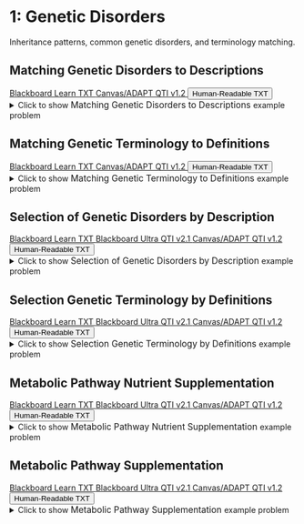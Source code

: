 # 1: Genetic Disorders

Inheritance patterns, common genetic disorders, and terminology matching.

## Matching Genetic Disorders to Descriptions

<div id="MATCH-genetic_disorders-button-container" class="button-container">
<a class="md-button custom-button bb_text" href="bbq-MATCH-genetic_disorders-questions.txt" download title="Download bbq-MATCH-genetic_disorders-questions.txt" aria-label="Click to download the Blackboard Learn TXT file (bbq-MATCH-genetic_disorders-questions.txt)">
    <i class="fa fa-download"></i>Blackboard Learn TXT
</a>
<a class="md-button custom-button canvas_qti" href="downloads/canvas_qti_v1_2-MATCH-genetic_disorders.zip" download title="Download canvas_qti_v1_2-MATCH-genetic_disorders.zip" aria-label="Click to download the Canvas/ADAPT QTI v1.2 file (canvas_qti_v1_2-MATCH-genetic_disorders.zip)">
    <i class="fa fa-download"></i>Canvas/ADAPT QTI v1.2
</a>
<button class="md-button custom-button human_read" onclick="window.open('downloads/human_readable-MATCH-genetic_disorders.html', '_blank')" title="View human_readable-MATCH-genetic_disorders.html" aria-label="Click to view the Human-Readable TXT file (human_readable-MATCH-genetic_disorders.html)">
    <i class="fa fa-eye"></i> Human-Readable TXT
</button>
</div><details>
  <summary>Click 
    <span style='font-weight: normal;'>
       to show
    </span>
    <span style='font-size: 1.1em; color: var(--md-primary-fg-color--dark)'>
      Matching Genetic Disorders to Descriptions
    </span>
    <span style='font-weight: normal;'>
      example problem
    </span>
  </summary>
  {% include "genetics/topic01/downloads/selftest-MATCH-genetic_disorders.html" %}

</details>


## Matching Genetic Terminology to Definitions

<div id="MATCH-genetics_terminology-button-container" class="button-container">
<a class="md-button custom-button bb_text" href="bbq-MATCH-genetics_terminology-questions.txt" download title="Download bbq-MATCH-genetics_terminology-questions.txt" aria-label="Click to download the Blackboard Learn TXT file (bbq-MATCH-genetics_terminology-questions.txt)">
    <i class="fa fa-download"></i>Blackboard Learn TXT
</a>
<a class="md-button custom-button canvas_qti" href="downloads/canvas_qti_v1_2-MATCH-genetics_terminology.zip" download title="Download canvas_qti_v1_2-MATCH-genetics_terminology.zip" aria-label="Click to download the Canvas/ADAPT QTI v1.2 file (canvas_qti_v1_2-MATCH-genetics_terminology.zip)">
    <i class="fa fa-download"></i>Canvas/ADAPT QTI v1.2
</a>
<button class="md-button custom-button human_read" onclick="window.open('downloads/human_readable-MATCH-genetics_terminology.html', '_blank')" title="View human_readable-MATCH-genetics_terminology.html" aria-label="Click to view the Human-Readable TXT file (human_readable-MATCH-genetics_terminology.html)">
    <i class="fa fa-eye"></i> Human-Readable TXT
</button>
</div><details>
  <summary>Click 
    <span style='font-weight: normal;'>
       to show
    </span>
    <span style='font-size: 1.1em; color: var(--md-primary-fg-color--dark)'>
      Matching Genetic Terminology to Definitions
    </span>
    <span style='font-weight: normal;'>
      example problem
    </span>
  </summary>
  {% include "genetics/topic01/downloads/selftest-MATCH-genetics_terminology.html" %}

</details>


## Selection of Genetic Disorders by Description

<div id="MC-genetic_disorders-button-container" class="button-container">
<a class="md-button custom-button bb_text" href="bbq-MC-genetic_disorders-questions.txt" download title="Download bbq-MC-genetic_disorders-questions.txt" aria-label="Click to download the Blackboard Learn TXT file (bbq-MC-genetic_disorders-questions.txt)">
    <i class="fa fa-download"></i>Blackboard Learn TXT
</a>
<a class="md-button custom-button bb_qti" href="downloads/blackboard_qti_v2_1-MC-genetic_disorders.zip" download title="Download blackboard_qti_v2_1-MC-genetic_disorders.zip" aria-label="Click to download the Blackboard Ultra QTI v2.1 file (blackboard_qti_v2_1-MC-genetic_disorders.zip)">
    <i class="fa fa-download"></i>Blackboard Ultra QTI v2.1
</a>
<a class="md-button custom-button canvas_qti" href="downloads/canvas_qti_v1_2-MC-genetic_disorders.zip" download title="Download canvas_qti_v1_2-MC-genetic_disorders.zip" aria-label="Click to download the Canvas/ADAPT QTI v1.2 file (canvas_qti_v1_2-MC-genetic_disorders.zip)">
    <i class="fa fa-download"></i>Canvas/ADAPT QTI v1.2
</a>
<button class="md-button custom-button human_read" onclick="window.open('downloads/human_readable-MC-genetic_disorders.html', '_blank')" title="View human_readable-MC-genetic_disorders.html" aria-label="Click to view the Human-Readable TXT file (human_readable-MC-genetic_disorders.html)">
    <i class="fa fa-eye"></i> Human-Readable TXT
</button>
</div><details>
  <summary>Click 
    <span style='font-weight: normal;'>
       to show
    </span>
    <span style='font-size: 1.1em; color: var(--md-primary-fg-color--dark)'>
      Selection of Genetic Disorders by Description
    </span>
    <span style='font-weight: normal;'>
      example problem
    </span>
  </summary>
  {% include "genetics/topic01/downloads/selftest-MC-genetic_disorders.html" %}

</details>


## Selection Genetic Terminology by Definitions

<div id="MC-genetics_terminology-button-container" class="button-container">
<a class="md-button custom-button bb_text" href="bbq-MC-genetics_terminology-questions.txt" download title="Download bbq-MC-genetics_terminology-questions.txt" aria-label="Click to download the Blackboard Learn TXT file (bbq-MC-genetics_terminology-questions.txt)">
    <i class="fa fa-download"></i>Blackboard Learn TXT
</a>
<a class="md-button custom-button bb_qti" href="downloads/blackboard_qti_v2_1-MC-genetics_terminology.zip" download title="Download blackboard_qti_v2_1-MC-genetics_terminology.zip" aria-label="Click to download the Blackboard Ultra QTI v2.1 file (blackboard_qti_v2_1-MC-genetics_terminology.zip)">
    <i class="fa fa-download"></i>Blackboard Ultra QTI v2.1
</a>
<a class="md-button custom-button canvas_qti" href="downloads/canvas_qti_v1_2-MC-genetics_terminology.zip" download title="Download canvas_qti_v1_2-MC-genetics_terminology.zip" aria-label="Click to download the Canvas/ADAPT QTI v1.2 file (canvas_qti_v1_2-MC-genetics_terminology.zip)">
    <i class="fa fa-download"></i>Canvas/ADAPT QTI v1.2
</a>
<button class="md-button custom-button human_read" onclick="window.open('downloads/human_readable-MC-genetics_terminology.html', '_blank')" title="View human_readable-MC-genetics_terminology.html" aria-label="Click to view the Human-Readable TXT file (human_readable-MC-genetics_terminology.html)">
    <i class="fa fa-eye"></i> Human-Readable TXT
</button>
</div><details>
  <summary>Click 
    <span style='font-weight: normal;'>
       to show
    </span>
    <span style='font-size: 1.1em; color: var(--md-primary-fg-color--dark)'>
      Selection Genetic Terminology by Definitions
    </span>
    <span style='font-weight: normal;'>
      example problem
    </span>
  </summary>
  {% include "genetics/topic01/downloads/selftest-MC-genetics_terminology.html" %}

</details>


## Metabolic Pathway Nutrient Supplementation

<div id="beadle_tatum-metabolic_pathway-4_metabolites-button-container" class="button-container">
<a class="md-button custom-button bb_text" href="bbq-beadle_tatum-metabolic_pathway-4_metabolites-questions.txt" download title="Download bbq-beadle_tatum-metabolic_pathway-4_metabolites-questions.txt" aria-label="Click to download the Blackboard Learn TXT file (bbq-beadle_tatum-metabolic_pathway-4_metabolites-questions.txt)">
    <i class="fa fa-download"></i>Blackboard Learn TXT
</a>
<a class="md-button custom-button bb_qti" href="downloads/blackboard_qti_v2_1-beadle_tatum-metabolic_pathway-4_metabolites.zip" download title="Download blackboard_qti_v2_1-beadle_tatum-metabolic_pathway-4_metabolites.zip" aria-label="Click to download the Blackboard Ultra QTI v2.1 file (blackboard_qti_v2_1-beadle_tatum-metabolic_pathway-4_metabolites.zip)">
    <i class="fa fa-download"></i>Blackboard Ultra QTI v2.1
</a>
<a class="md-button custom-button canvas_qti" href="downloads/canvas_qti_v1_2-beadle_tatum-metabolic_pathway-4_metabolites.zip" download title="Download canvas_qti_v1_2-beadle_tatum-metabolic_pathway-4_metabolites.zip" aria-label="Click to download the Canvas/ADAPT QTI v1.2 file (canvas_qti_v1_2-beadle_tatum-metabolic_pathway-4_metabolites.zip)">
    <i class="fa fa-download"></i>Canvas/ADAPT QTI v1.2
</a>
<button class="md-button custom-button human_read" onclick="window.open('downloads/human_readable-beadle_tatum-metabolic_pathway-4_metabolites.html', '_blank')" title="View human_readable-beadle_tatum-metabolic_pathway-4_metabolites.html" aria-label="Click to view the Human-Readable TXT file (human_readable-beadle_tatum-metabolic_pathway-4_metabolites.html)">
    <i class="fa fa-eye"></i> Human-Readable TXT
</button>
</div><details>
  <summary>Click 
    <span style='font-weight: normal;'>
       to show
    </span>
    <span style='font-size: 1.1em; color: var(--md-primary-fg-color--dark)'>
      Metabolic Pathway Nutrient Supplementation
    </span>
    <span style='font-weight: normal;'>
      example problem
    </span>
  </summary>
  {% include "genetics/topic01/downloads/selftest-beadle_tatum-metabolic_pathway-4_metabolites.html" %}

</details>


## Metabolic Pathway Supplementation

<div id="beadle_tatum-metabolic_pathway-6_metabolites-button-container" class="button-container">
<a class="md-button custom-button bb_text" href="bbq-beadle_tatum-metabolic_pathway-6_metabolites-questions.txt" download title="Download bbq-beadle_tatum-metabolic_pathway-6_metabolites-questions.txt" aria-label="Click to download the Blackboard Learn TXT file (bbq-beadle_tatum-metabolic_pathway-6_metabolites-questions.txt)">
    <i class="fa fa-download"></i>Blackboard Learn TXT
</a>
<a class="md-button custom-button bb_qti" href="downloads/blackboard_qti_v2_1-beadle_tatum-metabolic_pathway-6_metabolites.zip" download title="Download blackboard_qti_v2_1-beadle_tatum-metabolic_pathway-6_metabolites.zip" aria-label="Click to download the Blackboard Ultra QTI v2.1 file (blackboard_qti_v2_1-beadle_tatum-metabolic_pathway-6_metabolites.zip)">
    <i class="fa fa-download"></i>Blackboard Ultra QTI v2.1
</a>
<a class="md-button custom-button canvas_qti" href="downloads/canvas_qti_v1_2-beadle_tatum-metabolic_pathway-6_metabolites.zip" download title="Download canvas_qti_v1_2-beadle_tatum-metabolic_pathway-6_metabolites.zip" aria-label="Click to download the Canvas/ADAPT QTI v1.2 file (canvas_qti_v1_2-beadle_tatum-metabolic_pathway-6_metabolites.zip)">
    <i class="fa fa-download"></i>Canvas/ADAPT QTI v1.2
</a>
<button class="md-button custom-button human_read" onclick="window.open('downloads/human_readable-beadle_tatum-metabolic_pathway-6_metabolites.html', '_blank')" title="View human_readable-beadle_tatum-metabolic_pathway-6_metabolites.html" aria-label="Click to view the Human-Readable TXT file (human_readable-beadle_tatum-metabolic_pathway-6_metabolites.html)">
    <i class="fa fa-eye"></i> Human-Readable TXT
</button>
</div><details>
  <summary>Click 
    <span style='font-weight: normal;'>
       to show
    </span>
    <span style='font-size: 1.1em; color: var(--md-primary-fg-color--dark)'>
      Metabolic Pathway Supplementation
    </span>
    <span style='font-weight: normal;'>
      example problem
    </span>
  </summary>
  {% include "genetics/topic01/downloads/selftest-beadle_tatum-metabolic_pathway-6_metabolites.html" %}

</details>


